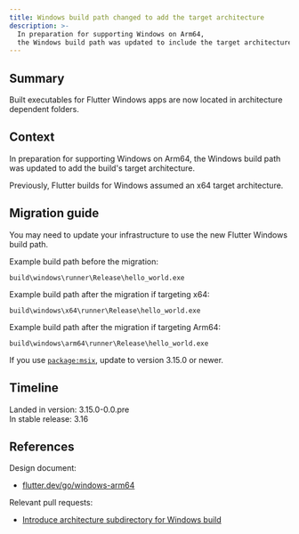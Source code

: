 ```yaml
---
title: Windows build path changed to add the target architecture
description: >-
  In preparation for supporting Windows on Arm64,
  the Windows build path was updated to include the target architecture.
---
```


## Summary

Built executables for Flutter Windows apps are now located in architecture
dependent folders.

## Context

In preparation for supporting Windows on Arm64, the Windows build path was
updated to add the build's target architecture.

Previously, Flutter builds for Windows assumed an x64 target architecture.

## Migration guide

You may need to update your infrastructure to use the new Flutter Windows
build path.

Example build path before the migration:

```
build\windows\runner\Release\hello_world.exe
```

Example build path after the migration if targeting x64:

```
build\windows\x64\runner\Release\hello_world.exe
```

Example build path after the migration if targeting Arm64:

```
build\windows\arm64\runner\Release\hello_world.exe
```

If you use [`package:msix`][], update to version 3.15.0 or newer.

[`package:msix`]: {{site.pub-pkg}}/msix

## Timeline

Landed in version: 3.15.0-0.0.pre<br>
In stable release: 3.16

## References

Design document:

*  [flutter.dev/go/windows-arm64][]

Relevant pull requests:

* [Introduce architecture subdirectory for Windows build][]

[flutter.dev/go/windows-arm64]: {{site.main-url}}/go/windows-arm64
[Introduce architecture subdirectory for Windows build]: {{site.github}}/flutter/flutter/pull/131843
